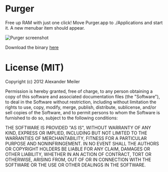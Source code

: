 Purger
======

Free up RAM with just one click!
Move Purger.app to ./Applications and start it. A new menubar item should appear.

![Purger screenshot](https://github.com/rootd/Purger/raw/master/screenshot.png "Purger screenshot")

Download the binary [here](https://github.com/rootd/Purger/raw/master/Purger.zip)

License (MIT)
=============
Copyright (c) 2012 Alexander Meiler

Permission is hereby granted, free of charge, to any person obtaining a copy of this software and associated documentation files (the "Software"), to deal in the Software without restriction, including without limitation the rights to use, copy, modify, merge, publish, distribute, sublicense, and/or sell copies of the Software, and to permit persons to whom the Software is furnished to do so, subject to the following conditions:

THE SOFTWARE IS PROVIDED "AS IS", WITHOUT WARRANTY OF ANY KIND, EXPRESS OR IMPLIED, INCLUDING BUT NOT LIMITED TO THE WARRANTIES OF MERCHANTABILITY, FITNESS FOR A PARTICULAR PURPOSE AND NONINFRINGEMENT. IN NO EVENT SHALL THE AUTHORS OR COPYRIGHT HOLDERS BE LIABLE FOR ANY CLAIM, DAMAGES OR OTHER LIABILITY, WHETHER IN AN ACTION OF CONTRACT, TORT OR OTHERWISE, ARISING FROM, OUT OF OR IN CONNECTION WITH THE SOFTWARE OR THE USE OR OTHER DEALINGS IN THE SOFTWARE.
